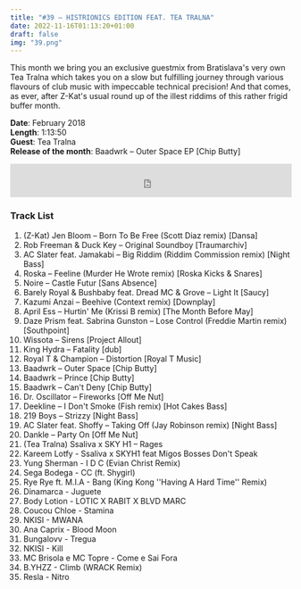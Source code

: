 ```yaml
---
title: "#39 – HISTRIONICS EDITION FEAT. TEA TRALNA"
date: 2022-11-16T01:13:20+01:00
draft: false
img: "39.png"
---
```


This month we bring you an exclusive guestmix from Bratislava's very own Tea Tralna which takes you on a slow but fulfilling journey through various flavours of club music with impeccable technical precision! And that comes, as ever, after Z-Kat's usual round up of the illest riddims of this rather frigid buffer month.​

**Date**: February 2018  
**Length**: 1:13:50  
**Guest**: Tea Tralna  
**Release of the month**: Baadwrk – Outer Space EP [Chip Butty]

<div>
<iframe width="100%" height="60" src="https://www.mixcloud.com/widget/iframe/?hide_cover=1&mini=1&feed=%2Fzkat%2Fmasquerave-podcast-39-histrionics-edition-feat-tea-tralna%2F" frameborder="0" ></iframe>
</div>

### Track List

1. (Z-Kat) Jen Bloom – Born To Be Free (Scott Diaz remix) [Dansa]
2. Rob Freeman & Duck Key – Original Soundboy [Traumarchiv]
3. AC Slater feat. Jamakabi – Big Riddim (Riddim Commission remix) [Night Bass]
4. Roska – Feeline (Murder He Wrote remix) [Roska Kicks & Snares]
5. Noire – Castle Futur [Sans Absence]
6. Barely Royal & Bushbaby feat. Dread MC & Grove – Light It [Saucy]
7. Kazumi Anzai – Beehive (Context remix) [Downplay]
8. April Ess – Hurtin' Me (Krissi B remix) [The Month Before May]
9. Daze Prism feat. Sabrina Gunston – Lose Control (Freddie Martin remix) [Southpoint]
10. Wissota – Sirens [Project Allout]
11. King Hydra – Fatality [dub]
12. Royal T & Champion – Distortion [Royal T Music]
13. Baadwrk – Outer Space [Chip Butty]
14. Baadwrk – Prince [Chip Butty]
15. Baadwrk – Can't Deny [Chip Butty]
16. Dr. Oscillator – Fireworks [Off Me Nut]
17. Deekline – I Don't Smoke (Fish remix) [Hot Cakes Bass]
18. 219 Boys – Strizzy [Night Bass]
19. AC Slater feat. Shoffy – Taking Off (Jay Robinson remix) [Night Bass]
20. Dankle – Party On [Off Me Nut]
21. (Tea Tralna) Ssaliva x SKY H1 – Rages
22. Kareem Lotfy - Ssaliva x SKYH1 feat Migos Bosses Don't Speak
23. Yung Sherman - I D C (Evian Christ Remix)
24. Sega Bodega - CC (ft. Shygirl)
25. Rye Rye ft. M.I.A - Bang (King Kong ''Having A Hard Time'' Remix)
26. Dinamarca - Juguete
27. Body Lotion - LOTIC X RABIT X BLVD MARC
28. Coucou Chloe - Stamina
29. NKISI - MWANA
30. Ana Caprix - Blood Moon
31. Bungalovv - Tregua
32. NKISI - Kill
33. MC Brisola e MC Topre - Come e Sai Fora
34. B.YHZZ - Climb (WRACK Remix)
35. Resla - Nitro
